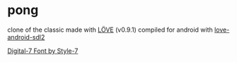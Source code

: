 # pong

clone of the classic
made with [LÖVE](https://love2d.org/) (v0.9.1)
compiled for android with [love-android-sdl2](https://bitbucket.org/MartinFelis/love-android-sdl2/wiki/Home)

[Digital-7 Font by Style-7](http://www.fontspace.com/style-7/digital-7)